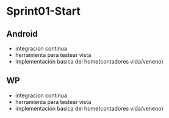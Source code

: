 
# Sprint01-Start


## Android
- integracion continua
- herramienta para testear vista
- implementación basica del home(contadores vida/veneno)


## WP

- integracion continua
- herramienta para testear vista
- implementación basica del home(contadores vida/veneno)



